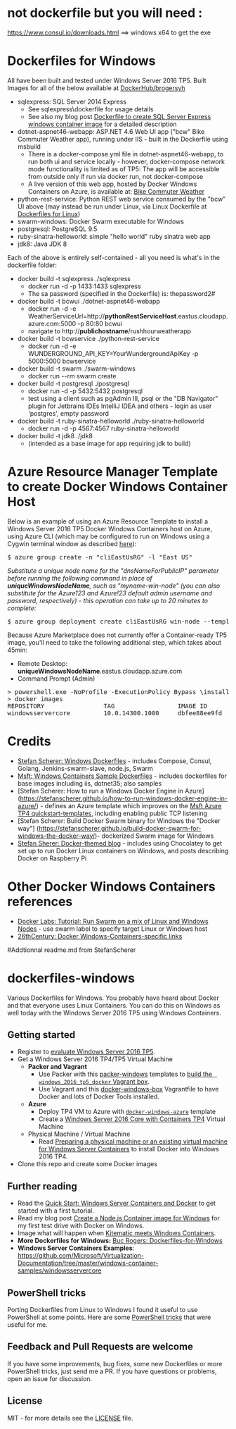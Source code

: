 # not dockerfile but you will need :
https://www.consul.io/downloads.html ==> windows x64 to get the exe
 

# Dockerfiles for Windows

All have been built and tested under Windows Server 2016 TP5. Built Images for all of the below available at [DockerHub/brogersyh](https://hub.docker.com/r/brogersyh/)

* sqlexpress: SQL Server 2014 Express
  * See sqlexpress\dockerfile for usage details
  * See also my blog post [Dockerfile to create SQL Server Express windows container image](http://26thcentury.com/2016/01/03/dockerfile-to-create-sql-server-express-windows-container-image/) for a detailed description
* dotnet-aspnet46-webapp: ASP.NET 4.6 Web UI app ("bcw" Bike Commuter Weather app), running under IIS - built in the Dockerfile using msbuild
  * There is a docker-compose.yml file in dotnet-aspnet46-webapp, to run both ui and service locally - however, docker-compose network mode functionality is limited as of TP5: The app will be accessible from outside only if run via docker run, not docker-compose
  * A live version of this web app, hosted by Docker Windows Containers on Azure, is available at: [Bike Commuter Weather](http://bcw.eastus.cloudapp.azure.com/rushhourweatherapp/)
* python-rest-service: Python REST web service consumed by the "bcw" UI above (may instead be run under Linux, via Linux Dockerfile at [Dockerfiles for Linux](https://github.com/brogersyh/Dockerfiles-for-Linux))
* swarm-windows: Docker Swarm executable for Windows
* postgresql: PostgreSQL 9.5
* ruby-sinatra-helloworld: simple "hello world" ruby sinatra web app
* jdk8: Java JDK 8

Each of the above is entirely self-contained - all you need is what's in the dockerfile folder:
* docker build -t sqlexpress ./sqlexpress
  * docker run -d -p 1433:1433 sqlexpress
  * The sa password (specified in the Dockerfile) is: thepassword2#
* docker build -t bcwui ./dotnet-aspnet46-webapp
  * docker run -d -e WeatherServiceUrl=http://**pythonRestServiceHost**.eastus.cloudapp.azure.com:5000 -p 80:80 bcwui
  * navigate to http://**publichostname**/rushhourweatherapp
* docker build -t bcwservice ./python-rest-service
  * docker run -d -e WUNDERGROUND_API_KEY=YourWundergroundApiKey -p 5000:5000 bcwservice
* docker build -t swarm ./swarm-windows
  * docker run --rm swarm create
* docker build -t postgresql ./postgresql
  * docker run -d -p 5432:5432 postgresql
  * test using a client such as pgAdmin III, psql or the "DB Navigator" plugin for Jetbrains IDEs IntelliJ IDEA and others - login as user 'postgres', empty password
* docker build -t ruby-sinatra-helloworld ./ruby-sinatra-helloworld
  * docker run -d -p 4567:4567 ruby-sinatra-helloworld
* docker build -t jdk8 ./jdk8
  * (intended as a base image for app requiring jdk to build)

# Azure Resource Manager Template to create Docker Windows Container Host

Below is an example of using an Azure Resource Template to install a Windows 
Server 2016 TP5 Docker Windows Containers host on Azure, using Azure CLI
(which may be configured to run on Windows using a Cygwin terminal window 
as described [here](https://github.com/docker/labs/blob/master/windows/dotnet-linux-het/readme.md)):

<pre>
$ azure group create -n "cliEastUsRG" -l "East US"
</pre>

_Substitute a unique node name for the "dnsNameForPublicIP" 
parameter before running the following command in place of
**uniqueWindowsNodeName**, such as "myname-win-node" (you can also substitute
for the Azure123 and Azure!23 default admin username and password, respectively) - 
this operation can take up to 20 minutes to complete:_

<pre>
$ azure group deployment create cliEastUsRG win-node --template-uri https://raw.githubusercontent.com/brogersyh/Dockerfiles-for-windows/master/dotnet-aspnet46-webapp/azuredeploy.json -p '{"adminUsername": {"value": "Azure123"}, "adminPassword": {"value": "Azure!23"}, "dnsNameForPublicIP": {"value": "<b>uniqueWindowsNodeName</b>"}, "VMName": {"value": "win-node"},"location": {"value": "East US"}}'
</pre>

Because Azure Marketplace does not currently offer a Container-ready TP5 image,
you'll need to take the following additional step, which takes about 45min:

* Remote Desktop: **uniqueWindowsNodeName**.eastus.cloudapp.azure.com
* Command Prompt (Admin)

<pre>
> powershell.exe -NoProfile -ExecutionPolicy Bypass \install-containerhost
> docker images
REPOSITORY                TAG                 IMAGE ID            CREATED             SIZE
windowsservercore         10.0.14300.1000     dbfee88ee9fd        5 weeks ago         9.344 GB
</pre>

# Credits
* [Stefan Scherer: Windows Dockerfiles](https://github.com/StefanScherer/dockerfiles-windows) - includes Compose, Consul, Golang, Jenkins-swarm-slave, node.js, Swarm <br />
* [Msft: Windows Containers Sample Dockerfiles](https://github.com/Microsoft/Virtualization-Documentation/tree/master/windows-container-samples) - includes dockerfiles for base images including iis, dotnet35; also samples
* [Stefan Scherer: How to run a Windows Docker Engine in Azure]
(https://stefanscherer.github.io/how-to-run-windows-docker-engine-in-azure/) - defines an Azure template which improves on the 
[Msft Azure TP4 quickstart-templates](https://github.com/Azure/azure-quickstart-templates), including enabling public TCP listening<br />
* [Stefan Scherer: Build Docker Swarm binary for Windows the "Docker way"]
(https://stefanscherer.github.io/build-docker-swarm-for-windows-the-docker-way/)- dockerized Swarm image for Windows<br />
* [Stefan Sherer: Docker-themed blog](https://stefanscherer.github.io/) - includes using Chocolatey to get set up to run Docker Linux containers on Windows, and posts describing Docker on Raspberry Pi<br />

# Other Docker Windows Containers references
* [Docker Labs: Tutorial: Run Swarm on a mix of Linux and Windows Nodes](https://github.com/docker/labs/blob/master/windows/dotnet-linux-het/readme.md) - use swarm label to specify target Linux or Windows host
* [26thCentury: Docker Windows-Containers-specific links](https://26thcentury.com/reading-list-devops-build-test-deploy-automation-monitoring/#dockerWindowsContainersSpecific)


  
#Addtionnal readme.md from StefanScherer    
# dockerfiles-windows

Various Dockerfiles for Windows. You probably have heard about Docker and that everyone uses Linux Containers. You can do this on Windows as well today with the Windows Server 2016 TP5 using Windows Containers.

## Getting started

* Register to [evaluate Windows Server 2016 TP5](https://technet.microsoft.com/de-de/evalcenter/dn781243.aspx).
* Get a Windows Server 2016 TP4/TP5 Virtual Machine
  * **Packer and Vagrant**
    * Use Packer with this [packer-windows](https://github.com/StefanScherer/packer-windows) templates to [build the ` windows_2016_tp5_docker` Vagrant box](https://github.com/StefanScherer/docker-windows-box#get-the-base-box).
    * Use Vagrant and this  [docker-windows-box](https://github.com/StefanScherer/docker-windows-box) Vagrantfile to have Docker and lots of Docker Tools installed.
  * **Azure**
    * Deploy TP4 VM to Azure with [`docker-windows-azure`](https://github.com/StefanScherer/docker-windows-azure) template
    * Create a [Windows Server 2016 Core with Containers TP4](http://azure.microsoft.com/en/marketplace/partners/Microsoft/WindowsServer2016TechnicalPreviewwithContainers/) Virtual Machine
  * Physical Machine / Virtual Machine
    * Read [Preparing a physical machine or an existing virtual machine for Windows Server Containers](https://msdn.microsoft.com/virtualization/windowscontainers/quick_start/inplace_setup) to install Docker into Windows 2016 TP4.
* Clone this repo and create some Docker images

## Further reading
  * Read the [Quick Start: Windows Server Containers and Docker](https://msdn.microsoft.com/virtualization/windowscontainers/quick_start/manage_docker) to get started with a first tutorial.
  * Read my blog post [Create a Node.js Container image for Windows](https://stefanscherer.github.io/create-an-io-js-container-image-for-windows/) for my first test drive with Docker on Windows.
  * Image what will happen when [Kitematic meets Windows Containers](http://blog.hypriot.com/post/kitematic-meets-windows-docker/).
  * **More Dockerfiles for Windows:** [Buc Rogers: Dockerfiles-for-Windows](https://github.com/brogersyh/Dockerfiles-for-windows)
  * **Windows Server Containers Examples**: https://github.com/Microsoft/Virtualization-Documentation/tree/master/windows-container-samples/windowsservercore

## PowerShell tricks
Porting Dockerfiles from Linux to Windows I found it useful to use PowerShell at some points. Here are some [PowerShell tricks](PowerShellTricks.md) that were useful for me.

## Feedback and Pull Requests are welcome
If you have some improvements, bug fixes, some new Dockerfiles or more PowerShell tricks, just send me a PR. If you have questions or problems, open an issue for discussion.

## License

MIT - for more details see the [LICENSE](./LICENSE) file.

